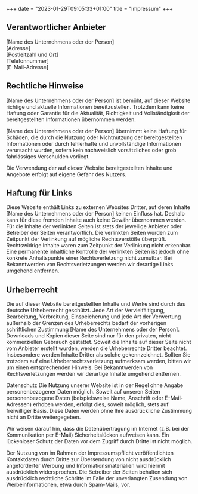 +++
date = "2023-01-29T09:05:33+01:00"
title = "Impressum"
+++

## Verantwortlicher Anbieter

[Name des Unternehmens oder der Person]  
[Adresse]  
[Postleitzahl und Ort]  
[Telefonnummer]  
[E-Mail-Adresse]  

## Rechtliche Hinweise

[Name des Unternehmens oder der Person] ist bemüht, auf dieser Website richtige und aktuelle Informationen bereitzustellen. Trotzdem kann keine Haftung oder Garantie für die Aktualität, Richtigkeit und Vollständigkeit der bereitgestellten Informationen übernommen werden.

[Name des Unternehmens oder der Person] übernimmt keine Haftung für Schäden, die durch die Nutzung oder Nichtnutzung der bereitgestellten Informationen oder durch fehlerhafte und unvollständige Informationen verursacht wurden, sofern kein nachweislich vorsätzliches oder grob fahrlässiges Verschulden vorliegt.

Die Verwendung der auf dieser Website bereitgestellten Inhalte und Angebote erfolgt auf eigene Gefahr des Nutzers.

## Haftung für Links

Diese Website enthält Links zu externen Websites Dritter, auf deren Inhalte [Name des Unternehmens oder der Person] keinen Einfluss hat. Deshalb kann für diese fremden Inhalte auch keine Gewähr übernommen werden. Für die Inhalte der verlinkten Seiten ist stets der jeweilige Anbieter oder Betreiber der Seiten verantwortlich. Die verlinkten Seiten wurden zum Zeitpunkt der Verlinkung auf mögliche Rechtsverstöße überprüft. Rechtswidrige Inhalte waren zum Zeitpunkt der Verlinkung nicht erkennbar. Eine permanente inhaltliche Kontrolle der verlinkten Seiten ist jedoch ohne konkrete Anhaltspunkte einer Rechtsverletzung nicht zumutbar. Bei Bekanntwerden von Rechtsverletzungen werden wir derartige Links umgehend entfernen.

## Urheberrecht

Die auf dieser Website bereitgestellten Inhalte und Werke sind durch das deutsche Urheberrecht geschützt. Jede Art der Vervielfältigung, Bearbeitung, Verbreitung, Einspeicherung und jede Art der Verwertung außerhalb der Grenzen des Urheberrechts bedarf der vorherigen schriftlichen Zustimmung [Name des Unternehmens oder der Person]. Downloads und Kopien dieser Seite sind nur für den privaten, nicht kommerziellen Gebrauch gestattet. Soweit die Inhalte auf dieser Seite nicht vom Anbieter erstellt wurden, werden die Urheberrechte Dritter beachtet. Insbesondere werden Inhalte Dritter als solche gekennzeichnet. Sollten Sie trotzdem auf eine Urheberrechtsverletzung aufmerksam werden, bitten wir um einen entsprechenden Hinweis. Bei Bekanntwerden von Rechtsverletzungen werden wir derartige Inhalte umgehend entfernen.

Datenschutz
Die Nutzung unserer Website ist in der Regel ohne Angabe personenbezogener Daten möglich. Soweit auf unseren Seiten personenbezogene Daten (beispielsweise Name, Anschrift oder E-Mail-Adressen) erhoben werden, erfolgt dies, soweit möglich, stets auf freiwilliger Basis. Diese Daten werden ohne Ihre ausdrückliche Zustimmung nicht an Dritte weitergegeben.

Wir weisen darauf hin, dass die Datenübertragung im Internet (z.B. bei der Kommunikation per E-Mail) Sicherheitslücken aufweisen kann. Ein lückenloser Schutz der Daten vor dem Zugriff durch Dritte ist nicht möglich.

Der Nutzung von im Rahmen der Impressumspflicht veröffentlichten Kontaktdaten durch Dritte zur Übersendung von nicht ausdrücklich angeforderter Werbung und Informationsmaterialien wird hiermit ausdrücklich widersprochen. Die Betreiber der Seiten behalten sich ausdrücklich rechtliche Schritte im Falle der unverlangten Zusendung von Werbeinformationen, etwa durch Spam-Mails, vor.

